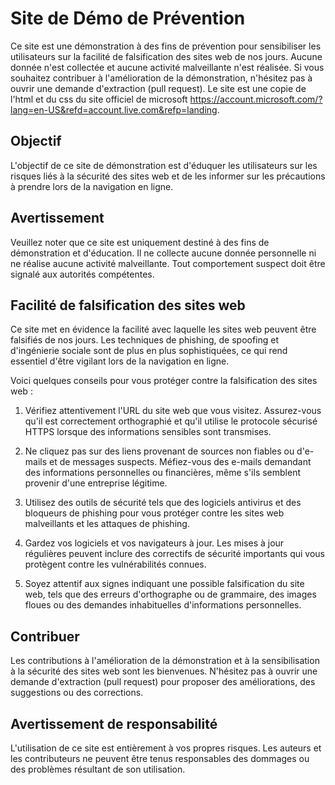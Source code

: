 # Site de Démo de Prévention

Ce site est une démonstration à des fins de prévention pour sensibiliser les utilisateurs sur la facilité de falsification des sites web de nos jours. Aucune donnée n'est collectée et aucune activité malveillante n'est réalisée. Si vous souhaitez contribuer à l'amélioration de la démonstration, n'hésitez pas à ouvrir une demande d'extraction (pull request). Le site est une copie de l'html et du css du site officiel de microsoft https://account.microsoft.com/?lang=en-US&refd=account.live.com&refp=landing.

## Objectif

L'objectif de ce site de démonstration est d'éduquer les utilisateurs sur les risques liés à la sécurité des sites web et de les informer sur les précautions à prendre lors de la navigation en ligne.

## Avertissement

Veuillez noter que ce site est uniquement destiné à des fins de démonstration et d'éducation. Il ne collecte aucune donnée personnelle ni ne réalise aucune activité malveillante. Tout comportement suspect doit être signalé aux autorités compétentes.

## Facilité de falsification des sites web

Ce site met en évidence la facilité avec laquelle les sites web peuvent être falsifiés de nos jours. Les techniques de phishing, de spoofing et d'ingénierie sociale sont de plus en plus sophistiquées, ce qui rend essentiel d'être vigilant lors de la navigation en ligne.

Voici quelques conseils pour vous protéger contre la falsification des sites web :

1. Vérifiez attentivement l'URL du site web que vous visitez. Assurez-vous qu'il est correctement orthographié et qu'il utilise le protocole sécurisé HTTPS lorsque des informations sensibles sont transmises.

2. Ne cliquez pas sur des liens provenant de sources non fiables ou d'e-mails et de messages suspects. Méfiez-vous des e-mails demandant des informations personnelles ou financières, même s'ils semblent provenir d'une entreprise légitime.

3. Utilisez des outils de sécurité tels que des logiciels antivirus et des bloqueurs de phishing pour vous protéger contre les sites web malveillants et les attaques de phishing.

4. Gardez vos logiciels et vos navigateurs à jour. Les mises à jour régulières peuvent inclure des correctifs de sécurité importants qui vous protègent contre les vulnérabilités connues.

5. Soyez attentif aux signes indiquant une possible falsification du site web, tels que des erreurs d'orthographe ou de grammaire, des images floues ou des demandes inhabituelles d'informations personnelles.

## Contribuer

Les contributions à l'amélioration de la démonstration et à la sensibilisation à la sécurité des sites web sont les bienvenues. N'hésitez pas à ouvrir une demande d'extraction (pull request) pour proposer des améliorations, des suggestions ou des corrections.

## Avertissement de responsabilité

L'utilisation de ce site est entièrement à vos propres risques. Les auteurs et les contributeurs ne peuvent être tenus responsables des dommages ou des problèmes résultant de son utilisation.